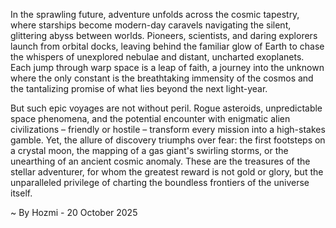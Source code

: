
In the sprawling future, adventure unfolds across the cosmic tapestry, where starships become modern-day caravels navigating the silent, glittering abyss between worlds. Pioneers, scientists, and daring explorers launch from orbital docks, leaving behind the familiar glow of Earth to chase the whispers of unexplored nebulae and distant, uncharted exoplanets. Each jump through warp space is a leap of faith, a journey into the unknown where the only constant is the breathtaking immensity of the cosmos and the tantalizing promise of what lies beyond the next light-year.

But such epic voyages are not without peril. Rogue asteroids, unpredictable space phenomena, and the potential encounter with enigmatic alien civilizations – friendly or hostile – transform every mission into a high-stakes gamble. Yet, the allure of discovery triumphs over fear: the first footsteps on a crystal moon, the mapping of a gas giant's swirling storms, or the unearthing of an ancient cosmic anomaly. These are the treasures of the stellar adventurer, for whom the greatest reward is not gold or glory, but the unparalleled privilege of charting the boundless frontiers of the universe itself.

~ By Hozmi - 20 October 2025
